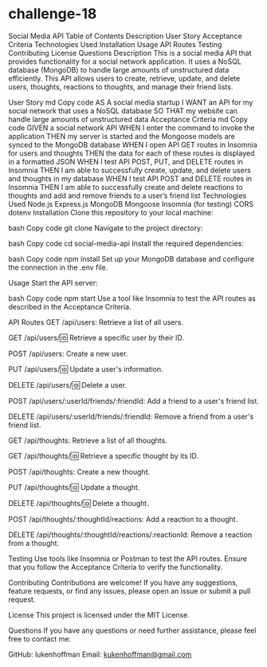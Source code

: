 # challenge-18
Social Media API
Table of Contents
Description
User Story
Acceptance Criteria
Technologies Used
Installation
Usage
API Routes
Testing
Contributing
License
Questions
Description
This is a social media API that provides functionality for a social network application. It uses a NoSQL database (MongoDB) to handle large amounts of unstructured data efficiently. This API allows users to create, retrieve, update, and delete users, thoughts, reactions to thoughts, and manage their friend lists.

User Story
md
Copy code
AS A social media startup
I WANT an API for my social network that uses a NoSQL database
SO THAT my website can handle large amounts of unstructured data
Acceptance Criteria
md
Copy code
GIVEN a social network API
WHEN I enter the command to invoke the application
THEN my server is started and the Mongoose models are synced to the MongoDB database
WHEN I open API GET routes in Insomnia for users and thoughts
THEN the data for each of these routes is displayed in a formatted JSON
WHEN I test API POST, PUT, and DELETE routes in Insomnia
THEN I am able to successfully create, update, and delete users and thoughts in my database
WHEN I test API POST and DELETE routes in Insomnia
THEN I am able to successfully create and delete reactions to thoughts and add and remove friends to a user’s friend list
Technologies Used
Node.js
Express.js
MongoDB
Mongoose
Insomnia (for testing)
CORS
dotenv
Installation
Clone this repository to your local machine:

bash
Copy code
git clone <repository-url>
Navigate to the project directory:

bash
Copy code
cd social-media-api
Install the required dependencies:

bash
Copy code
npm install
Set up your MongoDB database and configure the connection in the .env file.

Usage
Start the API server:

bash
Copy code
npm start
Use a tool like Insomnia to test the API routes as described in the Acceptance Criteria.

API Routes
GET /api/users: Retrieve a list of all users.

GET /api/users/:id: Retrieve a specific user by their ID.

POST /api/users: Create a new user.

PUT /api/users/:id: Update a user's information.

DELETE /api/users/:id: Delete a user.

POST /api/users/:userId/friends/:friendId: Add a friend to a user's friend list.

DELETE /api/users/:userId/friends/:friendId: Remove a friend from a user's friend list.

GET /api/thoughts: Retrieve a list of all thoughts.

GET /api/thoughts/:id: Retrieve a specific thought by its ID.

POST /api/thoughts: Create a new thought.

PUT /api/thoughts/:id: Update a thought.

DELETE /api/thoughts/:id: Delete a thought.

POST /api/thoughts/:thoughtId/reactions: Add a reaction to a thought.

DELETE /api/thoughts/:thoughtId/reactions/:reactionId: Remove a reaction from a thought.

Testing
Use tools like Insomnia or Postman to test the API routes. Ensure that you follow the Acceptance Criteria to verify the functionality.

Contributing
Contributions are welcome! If you have any suggestions, feature requests, or find any issues, please open an issue or submit a pull request.

License
This project is licensed under the MIT License.

Questions
If you have any questions or need further assistance, please feel free to contact me:

GitHub: lukenhoffman
Email: kukenhoffman@gmail.com
